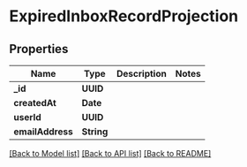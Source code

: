 # ExpiredInboxRecordProjection

## Properties
Name | Type | Description | Notes
------------ | ------------- | ------------- | -------------
**_id** | **UUID** |  | 
**createdAt** | **Date** |  | 
**userId** | **UUID** |  | 
**emailAddress** | **String** |  | 

[[Back to Model list]](../README#documentation-for-models) [[Back to API list]](../README#documentation-for-api-endpoints) [[Back to README]](../README)


